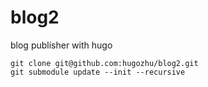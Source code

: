 # blog2
blog publisher with hugo


```
git clone git@github.com:hugozhu/blog2.git
git submodule update --init --recursive
```
